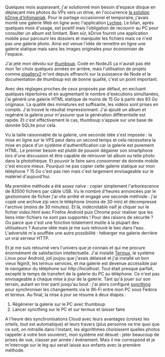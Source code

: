 <!-- title: Galerie portable -->
<!-- category: Hébergement -->

Quelques mois auparavant, j'ai solutionné mon besoin d'espace disque en déplaçant mes photos du VPs vers un drive, en l'occurrence [la solution kDrive d'Infomaniak](https://www.infomaniak.com/en/kdrive). Pour le partage occasionnel et temporaire, j'avais monté une galerie Web en ligne avec l'application [Lychee](https://lychee.electerious.com/). Le bilan, après quelques mois d'usage, est positif mais l'obligation de recouvrir au PC pour consulter un album est limitant. Bien sûr, kDrive fournit une application mobile pour parcourir les dossiers et manipuler les fichiers mais ce n'est pas une galerie photo. Ainsi est venue l'idée de remettre en ligne une galerie statique mais sans les images originales pour économiser de l'espace.   

J'ai jeté mon dévolu sur [thumbsup](https://thumbsup.github.io/). Codé en NodeJS ça n'aurait pas été mon 1er choix quelques années en arrière, mais l'utilisation de projets comme [pigallery2](https://bpatrik.github.io/pigallery2/) m'ont depuis affranchi sur la puissance de Node et la documentation de thumbsup est de bonne qualité, c'est un point important. 

Avec des réglages proches de ceux proposés par défaut, en excluant quelques répertoires et en augmentant le nombre d'exécutions simultanées, j'ai généré une galerie HTML statique de moins de 15 Go à partir des 83 Go originaux. La qualité des miniatures est suffisante, les vidéos sont prises en compte. J'ai trouvé le résultat impressionnant. J'ai ajouté un album et regénéré la galerie pour m'assurer que la génération différentielle est rapide. Et c'est effectivement le cas, thumbsup s'appuie sur une base de donnée SQLite pour cela.

Vu la taille raisonnable de la galerie, une seconde idée s'est imposée : la mise en ligne sur le VPS peut dans un second temps et cela nécessitera la mise en place d'un système d'authentification car la galerie est purement HTML. Le premier besoin est plutôt de pouvoir dégainer son smartphone lors d'une discussion et être capable de retrouver tel album ou telle photo dans la photothèque. Et pouvoir le faire sans consommer de donnée mobile c'est encore mieux. Pourquoi ne pas copier cette galerie statique sur mon téléphone ? 15 Go c'est pas rien mais c'est largement envisageable sur le matériel d'aujourd'hui. 

Ma première méthode a été assez naïve : copier simplement l'arborescence de 83500 fichiers par  câble USB. Vu le nombre d'heures annoncées par le gestionnaire de fichier j'ai vite arrêté et engagé une seconde  méthode : j'ai copié une archive zip vers le téléphone (moins de 30 min) et décompressé l'archive (moins de 30 minutes). Et là, indécrotable naïf je cliquer sur le fichier *index.html* avec Firefox Android puis Chrome pour réaliser que les liens inter-fichiers ne sont pas supportés ! Pour des raisons de sécurité ? Ou parce que c'est une fonction totalement inutile à la plupart des utilisateurs ? Aucune idée mais je me suis retrouvé le bec dans l'eau. L'adversité m'a soufflée une autre possibilité : héberger ma galerie derrière un vrai serveur HTTP. 

Et je me suis retourné vers l'univers que je connais et qui me procure énormément de satisfaction intellectuelle. J'ai installé [Termux](https://termux.dev/en/), le système Linux pour Android, joli joujou que j'avais délaissé et j'ai installé un bon vieux NginX, les termux services, et ma galerie est devenue accessible par le navigateur du téléphone sur *http://localhost*. Tout était presque parfait, excepté le temps de transfert de la galerie du PC au téléphone. Ce n'est pas envisageable à chaque mise à jour de la galerie. Tant qu'à jouer sur son terrain, autant en tirer parti jusqu'au bout : j'ai alors configuré [syncthing](https://syncthing.net/) pour synchroniser les changements via le Wi-Fi entre mon PC sous Fedora et termux. Au final, la mise à jour se résume à deux étapes : 
1. Régénérer la galerie sur le PC avec thumbsup
2. Lancer syncthing sur le PC et sur termux et laisser faire

A l'heure des synchronisations Cloud avec leurs avantages (croisez les orteils, tout est automatique) et leurs travers (plus personne ne trie quoi que ce soit, on mitraille dans l'instant, les algorithmes choisissent quelles photos rappeler à votre bon souvenir), mon système est désuet : jeter beaucoup de prises de vue, classer par année / événement. Mais il me correspond et je m'interroge sur le leg qui serait laissé aux enfants avec la première méthode. 

